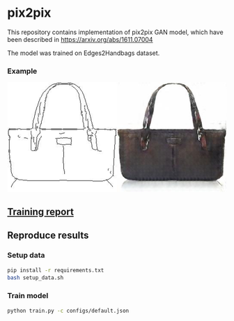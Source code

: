 # pix2pix

This repository contains implementation of pix2pix GAN model, which have been described in https://arxiv.org/abs/1611.07004

The model was trained on Edges2Handbags dataset.

### Example
![](example.jpg)

## [Training report](https://wandb.ai/k_sizov/pix2pix/reports/pix2pix-training-report--VmlldzozMTc1ODU4?accessToken=4z4arhche1oa0f9ntzrkl8qmbbaht3xokvbp76gr697lfds9jxiawvfbnxul7chl)

## Reproduce results
### Setup data
```bash
pip install -r requirements.txt
bash setup_data.sh
```

### Train model
```bash
python train.py -c configs/default.json
```